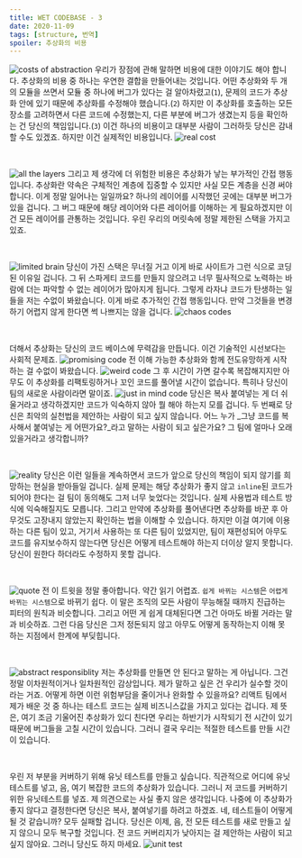 ```yaml
---
title: WET CODEBASE - 3
date: 2020-11-09
tags: [structure, 번역]
spoiler: 추상화의 비용
---
```


![costs of abstraction](../assets/images/wet-base/costs-of-abstraction.PNG)
우리가 장점에 관해 말하면 비용에 대한 이야기도 해야 합니다. 추상화의 비용 중 하나는 우연한 결합을 만들어내는 것입니다. 어떤 추상화와 두 개의 모듈을 쓰면서 모듈 중 하나에 버그가 있다는 걸 알아차렸고(`1`), 문제의 코드가 추상화 안에 있기 때문에 추상화를 수정해야 했습니다.(`2`) 하지만 이 추상화를 호출하는 모든 장소를 고려하면서 다른 코드에 수정했는지, 다른 부분에 버그가 생겼는지 등을 확인하는 건 당신의 책임입니다.(`3`) 이건 하나의 비용이고 대부분 사람이 그러하듯 당신은 감내할 수도 있겠죠. 하지만 이건 실제적인 비용입니다.
![real cost](../assets/images/wet-base/real-cost.jpg)

&nbsp;

![all the layers](../assets/images/wet-base/another-layers.PNG)
그리고 제 생각에 더 위험한 비용은 추상화가 낳는 부가적인 간접 행동입니다. 추상화란 약속은 구체적인 계층에 집중할 수 있지만 사실 모든 계층을 신경 써야 합니다. 이게 정말 일어나는 일일까요? 하나의 레이어를 시작했던 곳에는 대부분 버그가 있을 겁니다. 그 버그 때문에 해당 레이어와 다른 레이어를 이해하는 게 필요하겠지만 이건 모든 레이어를 관통하는 것입니다. 우린 우리의 머릿속에 정말 제한된 스택을 가지고 있죠.

&nbsp;

![limited brain](../assets/images/wet-base/limited-brain.PNG)
당신이 가진 스택은 무너질 거고 이게 바로 사이트가 그런 식으로 코딩된 이유일 겁니다. 그 뒤 스파게티 코드를 만들지 않으려고 너무 필사적으로 노력하는 바람에 더는 파악할 수 없는 레이어가 많아지게 됩니다. 그렇게 라자냐 코드가 탄생하는 일들을 저는 수없이 봐왔습니다. 이게 바로 추가적인 간접 행동입니다. 만약 그것들을 변경하기 어렵지 않게 한다면 썩 나쁘지는 않을 겁니다.
![chaos codes](../assets/images/wet-base/spaghetti-code.PNG)

&nbsp;

더해서 추상화는 당신의 코드 베이스에 무력감을 만듭니다. 이건 기술적인 시선보다는 사회적 문제죠.
![promising code](../assets/images/wet-base/promising-code.PNG) 전 이해 가능한 추상화와 함께 전도유망하게 시작하는 걸 수없이 봐왔습니다. ![weird code](../assets/images/wet-base/getting-weird-code.PNG) 그 후 시간이 가면 갈수록 복잡해지지만 아무도 이 추상화를 리팩토링하거나 꼬인 코드를 풀어낼 시간이 없습니다. 특히나 당신이 팀의 새로운 사람이라면 말이죠. ![just in mind code](../assets/images/wet-base/just-in-mind-code.PNG) 당신은 복사 붙여넣는 게 더 쉬울거라고 생각하겠지만 코드가 익숙하지 않아 뭘 해야 하는지 모를 겁니다. 두 번째로 당신은 최악의 실천법을 제안하는 사람이 되고 싶지 않습니다. 어느 누가 _그냥 코드를 복사해서 붙여넣는 게 어떤가요?_라고 말하는 사람이 되고 싶은가요? 그 팀에 얼마나 오래 있을거라고 생각합니까?

&nbsp;

![reality](../assets/images/wet-base/accept-reality.PNG)
당신은 이런 일들을 계속하면서 코드가 앞으로 당신의 책임이 되지 않기를 희망하는 현실을 받아들일 겁니다. 실제 문제는 해당 추상화가 좋지 않고 `inline`된 코드가 되어야 한다는 걸 팀이 동의해도 그저 너무 늦었다는 것입니다. 실제 사용법과 테스트 방식에 익숙해질지도 모릅니다. 그리고 만약에 추상화를 풀어낸다면 추상화를 바꾼 후 아무것도 고장내지 않았는지 확인하는 법을 이해할 수 있습니다. 하지만 이걸 여기에 이용하는 다른 팀이 있고, 거기서 사용하는 또 다른 팀이 있었지만, 팀이 재편성되어 아무도 코드를 유지보수하지 않는다면 당신은 어떻게 테스트해야 하는지 더이상 알지 못합니다. 당신이 원한다 하더라도 수정하지 못할 겁니다.

&nbsp;

![quote](../assets/images/wet-base/tweet.PNG)
전 이 트윗을 정말 좋아합니다. 약간 읽기 어렵죠. `쉽게 바뀌는 시스템`은 `어렵게 바뀌는 시스템`으로 바뀌기 쉽다. 이 말은 조직의 모든 사람이 무능해질 때까지 진급하는 피터의 원칙과 비슷합니다. 그리고 어떤 게 쉽게 대체된다면 그건 아마도 바뀔 거라는 말과 비슷하죠. 그런 다음 당신은 그저 정돈되지 않고 아무도 어떻게 동작하는지 이해 못 하는 지점에서 한계에 부딪힙니다.

&nbsp;

![abstract responsiblity](../assets/images/wet-base/abstract-resp.png)
저는 추상화를 만들면 안 된다고 말하는 게 아닙니다. 그건 정말 이차원적이거나 일차원적인 감상입니다. 제가 말하고 싶은 건 우리가 실수할 것이라는 거죠. 어떻게 하면 이런 위험부담을 줄이거나 완화할 수 있을까요? 리액트 팀에서 제가 배운 것 중 하나는 테스트 코드는 실제 비즈니스값을 가지고 있다는 겁니다. 제 뜻은, 여기 조금 기울어진 추상화가 있디 친다면 우리는 하반기가 시작되기 전 시간이 있기 때문에 버그들을 고칠 시간이 있습니다. 그러니 결국 우리는 적절한 테스트를 만들 시간이 있습니다.

&nbsp;

우린 저 부분을 커버하기 위해 유닛 테스트를 만들고 싶습니다. 직관적으로 어디에 유닛테스트를 넣고, 음, 여기 복잡한 코드의 추상화가 있습니다. 그러니 저 코드를 커버하기 위한 유닛테스트를 넣죠. 제 의견으로는 사실 좋지 않은 생각입니다. 나중에 이 추상화가 좋지 않다고 결정한다면 당신은 복사, 붙여넣기를 하려고 하겠죠. 네, 테스트들이 어떻게 될 것 같습니까? 모두 실패할 겁니다. 당신은 이제, 음, 전 모든 테스트를 새로 만들고 싶지 않으니 모두 복구할 것입니다. 전 코드 커버리지가 낮아지는 걸 제안하는 사람이 되고 싶지 않아요. 그러니 당신도 하지 마세요.
![unit test](../assets/images/wet-base/unit-test.PNG)